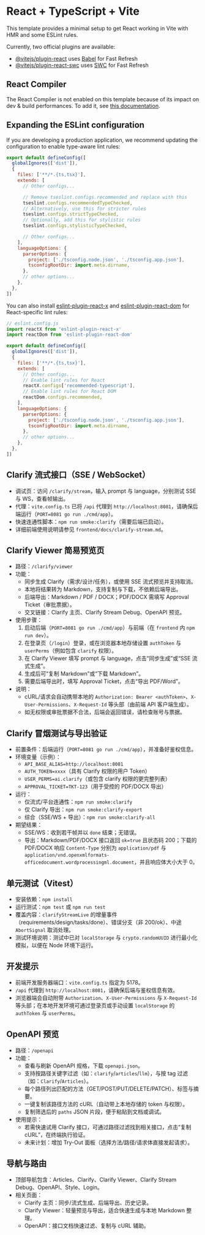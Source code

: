 # React + TypeScript + Vite

This template provides a minimal setup to get React working in Vite with HMR and some ESLint rules.

Currently, two official plugins are available:

- [@vitejs/plugin-react](https://github.com/vitejs/vite-plugin-react/blob/main/packages/plugin-react) uses [Babel](https://babeljs.io/) for Fast Refresh
- [@vitejs/plugin-react-swc](https://github.com/vitejs/vite-plugin-react/blob/main/packages/plugin-react-swc) uses [SWC](https://swc.rs/) for Fast Refresh

## React Compiler

The React Compiler is not enabled on this template because of its impact on dev & build performances. To add it, see [this documentation](https://react.dev/learn/react-compiler/installation).

## Expanding the ESLint configuration

If you are developing a production application, we recommend updating the configuration to enable type-aware lint rules:

```js
export default defineConfig([
  globalIgnores(['dist']),
  {
    files: ['**/*.{ts,tsx}'],
    extends: [
      // Other configs...

      // Remove tseslint.configs.recommended and replace with this
      tseslint.configs.recommendedTypeChecked,
      // Alternatively, use this for stricter rules
      tseslint.configs.strictTypeChecked,
      // Optionally, add this for stylistic rules
      tseslint.configs.stylisticTypeChecked,

      // Other configs...
    ],
    languageOptions: {
      parserOptions: {
        project: ['./tsconfig.node.json', './tsconfig.app.json'],
        tsconfigRootDir: import.meta.dirname,
      },
      // other options...
    },
  },
])
```

You can also install [eslint-plugin-react-x](https://github.com/Rel1cx/eslint-react/tree/main/packages/plugins/eslint-plugin-react-x) and [eslint-plugin-react-dom](https://github.com/Rel1cx/eslint-react/tree/main/packages/plugins/eslint-plugin-react-dom) for React-specific lint rules:

```js
// eslint.config.js
import reactX from 'eslint-plugin-react-x'
import reactDom from 'eslint-plugin-react-dom'

export default defineConfig([
  globalIgnores(['dist']),
  {
    files: ['**/*.{ts,tsx}'],
    extends: [
      // Other configs...
      // Enable lint rules for React
      reactX.configs['recommended-typescript'],
      // Enable lint rules for React DOM
      reactDom.configs.recommended,
    ],
    languageOptions: {
      parserOptions: {
        project: ['./tsconfig.node.json', './tsconfig.app.json'],
        tsconfigRootDir: import.meta.dirname,
      },
      // other options...
    },
  },
])
```

## Clarify 流式接口（SSE / WebSocket）

- 调试页：访问 `/clarify/stream`，输入 prompt 与 language，分别测试 SSE 与 WS，查看帧输出。
- 代理：`vite.config.ts` 已将 `/api` 代理到 `http://localhost:8081`，请确保后端运行（`PORT=8081 go run ./cmd/app`）。
- 快速连通性脚本：`npm run smoke:clarify`（需要后端已启动）。
- 详细前端使用说明请参见 `frontend/docs/clarify-stream.md`。

## Clarify Viewer 简易预览页

- 路径：`/clarify/viewer`
- 功能：
  - 同步生成 Clarify（需求/设计/任务），或使用 SSE 流式预览并支持取消。
  - 本地将结果转为 Markdown，支持复制与下载，不依赖后端导出。
  - 后端导出：Markdown / PDF / DOCX；PDF/DOCX 需填写 Approval Ticket（审批票据）。
  - 交叉链接：Clarify 主页、Clarify Stream Debug、OpenAPI 预览。
- 使用步骤：
  1. 启动后端（`PORT=8081 go run ./cmd/app`）与前端（在 `frontend` 内 `npm run dev`）。
  2. 在登录页（`/login`）登录，或在浏览器本地存储设置 `authToken` 与 `userPerms`（例如包含 `clarify` 权限）。
  3. 在 Clarify Viewer 填写 prompt 与 language，点击“同步生成”或“SSE 流式生成”。
  4. 生成后可“复制 Markdown”或“下载 Markdown”。
  5. 需要后端导出时，填写 Approval Ticket，点击“导出 PDF/Word”。
- 说明：
  - cURL/请求会自动携带本地的 `Authorization: Bearer <authToken>`、`X-User-Permissions`、`X-Request-Id` 等头部（由前端 API 客户端生成）。
  - 如无权限或审批票据不合法，后端会返回错误，请检查账号与票据。

## Clarify 冒烟测试与导出验证

- 前置条件：后端运行（`PORT=8081 go run ./cmd/app`），并准备好鉴权信息。
- 环境变量（示例）：
  - `API_BASE_ALIAS=http://localhost:8081`
  - `AUTH_TOKEN=xxxx`（具有 Clarify 权限的用户 Token）
  - `USER_PERMS=ai.clarify`（或包含 clarify 权限的更完整列表）
  - `APPROVAL_TICKET=TKT-123`（用于受控的 PDF/DOCX 导出）
- 运行：
  - 仅流式/平台连通性：`npm run smoke:clarify`
  - 仅 Clarify 导出：`npm run smoke:clarify-export`
  - 综合（SSE/WS + 导出）：`npm run smoke:clarify-all`
- 期望结果：
  - SSE/WS：收到若干帧并以 `done` 结束；无错误。
  - 导出：Markdown/PDF/DOCX 接口返回 `ok=true` 且状态码 200；下载的 PDF/DOCX 响应 `Content-Type` 分别为 `application/pdf` 与 `application/vnd.openxmlformats-officedocument.wordprocessingml.document`，并且响应体大小大于 0。

## 单元测试（Vitest）

- 安装依赖：`npm install`
- 运行测试：`npm test` 或 `npm run test`
- 覆盖内容：`clarifyStreamLive` 的增量事件（requirements/design/tasks/done）、错误分支（非 200/ok）、中途 `AbortSignal` 取消处理。
- 测试环境说明：测试中已对 `localStorage` 与 `crypto.randomUUID` 进行最小化模拟，以便在 Node 环境下运行。

## 开发提示

- 前端开发服务器端口：`vite.config.ts` 指定为 5178。
- `/api` 代理到 `http://localhost:8081`，请确保后端与鉴权信息有效。
- 浏览器端会自动附带 `Authorization`、`X-User-Permissions` 与 `X-Request-Id` 等头部；在本地开发环境可通过登录页或手动设置 `localStorage` 的 `authToken` 与 `userPerms`。

## OpenAPI 预览

- 路径：`/openapi`
- 功能：
  - 查看与刷新 OpenAPI 规格，下载 `openapi.json`。
  - 支持按路径关键字过滤（如：`clarify`/`articles`/`llm`），与按 tag 过滤（如：`Clarify`/`Articles`）。
  - 每个路径列出匹配的方法（GET/POST/PUT/DELETE/PATCH）、标签与摘要。
  - 一键复制该路径方法的 cURL（自动带上本地存储的 token 与权限）。
  - 复制筛选后的 `paths` JSON 片段，便于粘贴到文档或调试。
- 使用提示：
  - 若需快速试用 Clarify 接口，可通过路径过滤找到相关接口，点击“复制 cURL”，在终端执行验证。
  - 未来计划：增加 Try-Out 面板（选择方法/路径/请求体直接发起请求）。

## 导航与路由

- 顶部导航包含：Articles、Clarify、Clarify Viewer、Clarify Stream Debug、OpenAPI、Style、Login。
- 相关页面：
  - Clarify 主页：同步/流式生成、后端导出、历史记录。
  - Clarify Viewer：轻量预览与导出，适合快速生成与本地 Markdown 整理。
  - OpenAPI：接口文档快速过滤、复制与 cURL 辅助。
